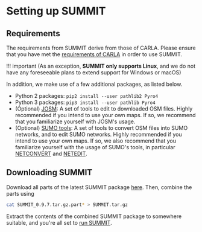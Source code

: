 <h1>Setting up SUMMIT</h1>

## Requirements
The requirements from SUMMIT derive from those of CARLA. Please ensure that you have met the [requirements of CARLA](https://carla.readthedocs.io/en/latest/start_quickstart/#requirements) in order to use SUMMIT. 

!!! important
    (As an exception, **SUMMIT only supports Linux**, and we do not have any foreseeable plans to extend support for Windows or macOS)

In addition, we make use of a few additional packages, as listed below.
  
  * Python 2 packages: `pip2 install --user pathlib2 Pyro4`
  * Python 3 packages: `pip3 install --user pathlib Pyro4`
  * (Optional) [JOSM](https://josm.openstreetmap.de/): A set of tools to edit to downloaded OSM files. Highly recommended if you intend to use your own maps. If so, we recommend that you familiarize yourself with JOSM's usage.
  * (Optional) [SUMO tools](https://sumo.dlr.de/docs/Downloads.php): A set of tools to convert OSM files into SUMO networks, and to edit SUMO networks. Highly recommended if you intend to use your own maps. If so, we also recommend that you familiarize yourself with the usage of SUMO's tools, in particular [NETCONVERT](https://sumo.dlr.de/docs/NETCONVERT.html) and [NETEDIT](https://sumo.dlr.de/docs/NETEDIT.html).

## Downloading SUMMIT

Download all parts of the latest SUMMIT package [here](https://github.com/AdaCompNUS/summit/releases/tag/0.9.7). Then, combine the parts using 

```bash
cat SUMMIT_0.9.7.tar.gz.part* > SUMMIT.tar.gz
```

Extract the contents of the combined SUMMIT package to somewhere suitable, and you're all set to [run SUMMIT](../running).
